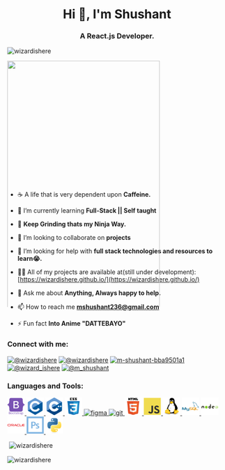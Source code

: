 

<h1 align="center">Hi 👋, I'm Shushant </h1>
<h3 align="center">A React.js Developer.</h3>

<p align="left"> <img src="https://komarev.com/ghpvc/?username=wizardishere&label=Profile%20views&color=0e75b6&style=flat" alt="wizardishere" /> </p>
<div style="width:100%;height:0;padding-bottom:56%;position:relative;"><img align="right" src="https://c.tenor.com/2mvMfV8_KW0AAAAC/kakashi-hatake-naruto.gif" width="350px" height="200%" style="position:absolute" frameBorder="0" class="giphy-embed"></img></div>


- ☕ A life that is very dependent upon **Caffeine.**

- 🌱 I’m currently learning **Full-Stack || Self taught**

- 🥷  **Keep Grinding thats my Ninja Way.**

- 👯 I’m looking to collaborate on **projects**

- 🤝 I’m looking for help with **full stack technologies and resources to learn😭.**

- 👨‍💻 All of my projects are available at(still under development): [https://wizardishere.github.io/](https://wizardishere.github.io/)

- 💬 Ask me about **Anything, Always happy to help.**

- 📫 How to reach me **mshushant236@gmail.com**

- ⚡ Fun fact **Into Anime "DATTEBAYO"**




<h3 align="left">Connect with me:</h3>
<p align="left">
<a href="https://codepen.io/wizardishere" target="blank"><img align="center" src="https://raw.githubusercontent.com/rahuldkjain/github-profile-readme-generator/master/src/images/icons/Social/codepen.svg" alt="@wizardishere" height="30" width="40" /></a>
<a href="https://dev.to/@wizardishere" target="blank"><img align="center" src="https://raw.githubusercontent.com/rahuldkjain/github-profile-readme-generator/master/src/images/icons/Social/devto.svg" alt="@wizardishere" height="30" width="40" /></a>
<a href="https://linkedin.com/in/m-shushant-bba9501a1" target="blank"><img align="center" src="https://raw.githubusercontent.com/rahuldkjain/github-profile-readme-generator/master/src/images/icons/Social/linked-in-alt.svg" alt="m-shushant-bba9501a1" height="30" width="40" /></a>
<a href="https://instagram.com/wizard_ishere" target="blank"><img align="center" src="https://raw.githubusercontent.com/rahuldkjain/github-profile-readme-generator/master/src/images/icons/Social/instagram.svg" alt="@wizard_ishere" height="30" width="40" /></a>
<a href="https://www.hackerrank.com/m_shushant?hr_r=1" target="blank"><img align="center" src="https://raw.githubusercontent.com/rahuldkjain/github-profile-readme-generator/master/src/images/icons/Social/hackerrank.svg" alt="@m_shushant" height="30" width="40" /></a>
</p>


<h3 align="left">Languages and Tools:</h3>
<p align="left"> <a href="https://getbootstrap.com" target="_blank" rel="noreferrer"> <img src="https://raw.githubusercontent.com/devicons/devicon/master/icons/bootstrap/bootstrap-plain-wordmark.svg" alt="bootstrap" width="40" height="40"/> </a> <a href="https://www.cprogramming.com/" target="_blank" rel="noreferrer"> <img src="https://raw.githubusercontent.com/devicons/devicon/master/icons/c/c-original.svg" alt="c" width="40" height="40"/> </a> <a href="https://www.w3schools.com/cpp/" target="_blank" rel="noreferrer"> <img src="https://raw.githubusercontent.com/devicons/devicon/master/icons/cplusplus/cplusplus-original.svg" alt="cplusplus" width="40" height="40"/> </a> <a href="https://www.w3schools.com/css/" target="_blank" rel="noreferrer"> <img src="https://raw.githubusercontent.com/devicons/devicon/master/icons/css3/css3-original-wordmark.svg" alt="css3" width="40" height="40"/> </a> <a href="https://www.figma.com/" target="_blank" rel="noreferrer"> <img src="https://www.vectorlogo.zone/logos/figma/figma-icon.svg" alt="figma" width="40" height="40"/> </a> <a href="https://git-scm.com/" target="_blank" rel="noreferrer"> <img src="https://www.vectorlogo.zone/logos/git-scm/git-scm-icon.svg" alt="git" width="40" height="40"/> </a> <a href="https://www.w3.org/html/" target="_blank" rel="noreferrer"> <img src="https://raw.githubusercontent.com/devicons/devicon/master/icons/html5/html5-original-wordmark.svg" alt="html5" width="40" height="40"/> </a> <a href="https://developer.mozilla.org/en-US/docs/Web/JavaScript" target="_blank" rel="noreferrer"> <img src="https://raw.githubusercontent.com/devicons/devicon/master/icons/javascript/javascript-original.svg" alt="javascript" width="40" height="40"/> </a> <a href="https://www.linux.org/" target="_blank" rel="noreferrer"> <img src="https://raw.githubusercontent.com/devicons/devicon/master/icons/linux/linux-original.svg" alt="linux" width="40" height="40"/> </a> <a href="https://www.mysql.com/" target="_blank" rel="noreferrer"> <img src="https://raw.githubusercontent.com/devicons/devicon/master/icons/mysql/mysql-original-wordmark.svg" alt="mysql" width="40" height="40"/> </a> <a href="https://nodejs.org" target="_blank" rel="noreferrer"> <img src="https://raw.githubusercontent.com/devicons/devicon/master/icons/nodejs/nodejs-original-wordmark.svg" alt="nodejs" width="40" height="40"/> </a> <a href="https://www.oracle.com/" target="_blank" rel="noreferrer"> <img src="https://raw.githubusercontent.com/devicons/devicon/master/icons/oracle/oracle-original.svg" alt="oracle" width="40" height="40"/> </a> <a href="https://www.photoshop.com/en" target="_blank" rel="noreferrer"> <img src="https://raw.githubusercontent.com/devicons/devicon/master/icons/photoshop/photoshop-line.svg" alt="photoshop" width="40" height="40"/> </a> <a href="https://www.python.org" target="_blank" rel="noreferrer"> <img src="https://raw.githubusercontent.com/devicons/devicon/master/icons/python/python-original.svg" alt="python" width="40" height="40"/> </a> </p>


<p>&nbsp;<img align="center" src="https://github-readme-stats.vercel.app/api?username=wizardishere&show_icons=true&locale=en" alt="wizardishere" /></p>

<p><img align="center" src="https://github-readme-streak-stats.herokuapp.com/?user=wizardishere&" alt="wizardishere" /></p>
